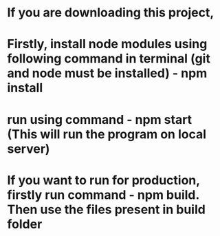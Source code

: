 # If you are downloading this project,
  # Firstly, install node modules using following command in terminal (git and node must be installed) - npm install
  # run using command - npm start (This will run the program on local server)

# If you want to run for production, firstly run command - npm build. Then use the files present in build folder
